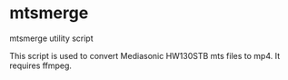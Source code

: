 # mtsmerge

mtsmerge utility script

This script is used to convert Mediasonic HW130STB mts files to mp4. It requires ffmpeg.
